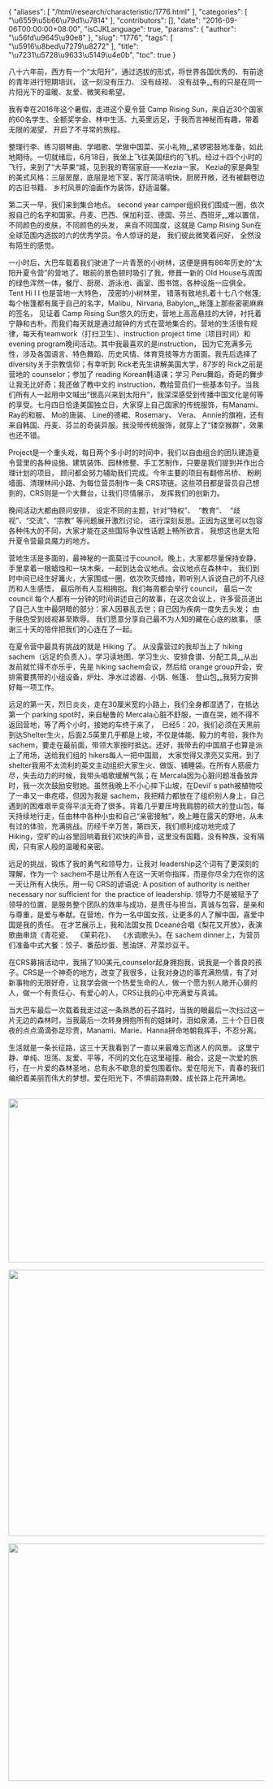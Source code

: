 {
    "aliases": [
        "/html/research/characteristic/1776.html"
    ],
    "categories": [
        "\u6559\u5b66\u79d1\u7814"
    ],
    "contributors": [],
    "date": "2016-09-06T00:00:00+08:00",
    "isCJKLanguage": true,
    "params": {
        "author": "\u56fd\u9645\u90e8"
    },
    "slug": "1776",
    "tags": [
        "\u5916\u8bed\u7279\u8272"
    ],
    "title": "\u7231\u5728\u9633\u5149\u4e0b",
    "toc": true
}

八十六年前，西方有一个“太阳升”，通过选拔的形式，将世界各国优秀的、有前途的青年进行短期培训， 这一刻没有压力、 没有歧视、 没有战争„„有的只是在同一片阳光下的温暖、友爱、微笑和希望。




我有幸在2016年这个暑假，走进这个夏令营 Camp Rising Sun，来自近30个国家的60名学生、全额奖学金、林中生活、九英里远足，于我而言神秘而有趣，带着无限的渴望， 开启了不寻常的旅程。




整理行李、练习钢琴曲、学唱歌、学做中国菜、买小礼物„„紧锣密鼓地准备，如此地期待。一切就绪后，6月18日，我坐上飞往美国纽约的飞机。经过十四个小时的飞行，来到了“大苹果“城，见到我的寄宿家庭——Kezia一家。 Kezia的家是典型的美式风格：三层房屋，底层是地下室，客厅简洁明快，厨房开敞，还有被翻卷边的古旧书籍、 乡村风景的油画作为装饰，舒适温馨。




第二天一早，我们来到集合地点。 second year camper组织我们围成一圈，依次报自己的名字和国家。丹麦、巴西、保加利亚、德国、芬兰、西班牙„„难以置信，不同颜色的皮肤，不同颜色的头发， 来自不同国度，这就是 Camp Rising Sun在全球范围内选拔的六的优秀学员。令人惊讶的是， 我们彼此微笑着问好， 全然没有陌生的感觉。




一小时后，大巴车载着我们驶进了一片青葱的小树林，这便是拥有86年历史的“太阳升夏令营”的营地了。眼前的景色顿时吸引了我，修葺一新的 Old House与周围的绿色浑然一体，餐厅、厨房、游泳池、画室、图书馆，各种设施一应俱全。 Tent Hi l l 也是营地一大特色， 茂密的小树林里， 错落有致地扎着十七八个帐篷;每个帐篷都有属于自己的名字，Malibu,  Nirvana, Babylon„„帐篷上那些密密麻麻的签名， 见证着 Camp Rising Sun悠久的历史，营地上高高悬挂的大钟，衬托着宁静和古朴。而我们每天就是通过敲钟的方式在营地集合的。营地的生活很有规律，每天有teamwork（打扫卫生）、instruction project time（项目时间）和 evening program晚间活动。其中我最喜欢的是instruction， 因为它充满多元性，涉及各国语言、特色舞蹈、历史风情、体育竞技等方方面面。我先后选择了 diversity关于宗教信仰；有幸听到 Rick老先生讲解美国大学，87岁的 Rick之前是营地的 counselor；参加了 reading Korean韩语课；学习 Peru舞蹈，奇葩的舞步让我无比好奇；我还做了教中文的 instruction，教给营员们一些基本句子。当我们所有人一起用中文喊出“很高兴来到太阳升”，我深深感受到传播中国文化是何等的享受。七月四日恰逢美国独立日，大家穿上自己国家的传统服饰，有Manami、 Ray的和服、 Mo的唐装、 Line的德裙、Rosemary、 Vera、 Annie的旗袍，还有来自韩国、丹麦、芬兰的奇装异服。我没带传统服饰，就穿上了“镂空猴群”，效果也还不错。




Project是一个重头戏，每日两个多小时的时间中，我们以自由组合的团队建造夏令营里的各种设施。建筑装饰、园林修整、手工艺制作，只要是我们提到并作出合理计划的项目， 顾问都会努力辅助我们完成。今年主要的项目有翻修吊桥、 粉刷墙面、清理林间小路、为每位营员制作一条 CRS项链。这些项目都是营员自己想到的，CRS则是一个大舞台，让我们尽情展示， 发挥我们的创新力。




晚间活动大都由顾问安排， 设定不同的主题，针对“特权”、  “教育”、  “歧视”、“交流”、“宗教” 等问题展开激烈讨论， 进行深刻反思。正因为这里可以包容各种伟大的不同，大家才能在这些国际争议性话题上畅所欲言， 我想这也是太阳升夏令营最具魔力的地方。




营地生活是多面的，最神秘的一面莫过于council。晚上，大家都尽量保持安静，手里拿着一根蜡烛和一块木柴，一起到达会议地点。会议地点在森林中， 我们到时中间已经生好篝火，大家围成一圈，依次吹灭蜡烛，聆听别人诉说自己的不凡经历和人生感悟， 最后所有人互相拥抱。我们每周都会举行 council， 最后一次 council 每个人都有一分钟的时间讲述自己的故事，在这次会议上，许多营员道出了自己人生中最阴暗的部分：家人因暴乱去世；自己因为疾病一度失去头发； 由于肤色受到歧视甚至欺辱。 我们愿意分享自己最不为人知的藏在心底的故事， 感谢三十天的陪伴把我们的心连在了一起。




在夏令营中最具有挑战的就是 Hiking 了。 从没露营过的我却当上了 hiking sachem（远足的负责人）。学习读地图、学习生火、安排食谱、分配工具„„从出发前就忙得不亦乐乎，先是 hiking sachem会议，然后给 orange group开会，安排需要携带的小组设备，炉灶、净水过滤器、小锅、帐篷、 登山包„„我努力安排好每一项工作。




远足的第一天，烈日炎炎，走在30厘米宽的小路上，我们全身都湿透了，在抵达第一个 parking spot时，来自秘鲁的 Mercala心脏不舒服，一直在哭，她不得不返回营地，等了两个小时，接她的车终于来了，  已经5：20，我们必须在天黑前到达Shelter生火，后面2.5英里几乎都是上坡，不仅是体能、毅力的考验，我作为sachem，要走在最前面，带领大家按时抵达。还好，我带去的中国扇子也算是派上了用场，送给我们组的 hikers每人一把中国扇， 大家觉得又漂亮又实用。到了shelter我用不太流利的英文主动组织大家生火、做饭、铺睡袋。在所有人筋疲力尽，失去动力的时候，我带头唱歌缓解气氛；在 Mercala因为心脏问题准备放弃时，我一次次鼓励安慰她。虽然我晚上不小心摔下山坡，在Devil′ s path被植物咬了一串又一串疙瘩，但因为我是 sachem，我把精力都放在了组织别人身上，自己遇到的困难艰辛变得平淡无奇了很多。背着几乎要压垮我肩膀的硕大的登山包，每天持续地行走，任由林中各种小虫和自己“亲密接触”，晚上睡在露天的野地，从未有过的体验，充满挑战。历经千辛万苦，第四天，我们顺利成功地完成了 Hiking，空旷的山谷里回响着我们欢快的声音，这里没有国籍，没有种族，没有隔阂，只有家人般的温暖和亲密。




远足的挑战，锻炼了我的勇气和领导力，让我对 leadership这个词有了更深刻的理解，作为一个 sachem不是让所有人在这一天听你指挥，而是你尽全力在你的这一天让所有人快乐。用一句 CRS的谚语说: A position of authority is neither necessary nor sufficient for  the practice of leadership. 领导力不是被赋予了领导的位置，是服务整个团队的效率与成功，是责任与担当，真诚与包容，是亲和与尊重，是爱与奉献。在营地，作为一名中国女孩，让更多的人了解中国，喜爱中国是我的责任。 在才艺展示上，我和法国女孩 Dceané合唱《梨花又开放》，表演歌曲串烧《青花瓷、  《茉莉花》、  《水调歌头》。在 sachem dinner上，为营员们准备中式大餐：饺子、番茄炒蛋、葱油饼、芹菜炒豆干。




在CRS募捐活动中，我捐了100美元,counselor起身拥抱我，说我是一个善良的孩子。CRS是一个神奇的地方，改变了我很多，让我对身边的事充满热情，有了对新事物的无限好奇，让我学会做一个热爱生命的人，做一个愿为别人敞开心扉的人，做一个有责任心、有爱心的人，CRS让我的心中充满爱与真诚。




当大巴车最后一次载着我走过这一条熟悉的石子路时，当我的眼最后一次扫过这一片无边的森林时，当我最后一次转身拥抱所有的姐妹时，泪如泉涌，三十个日日夜夜的点点滴滴弥足珍贵，Manami、Marie、Hanna拼命地朝我挥手，不忍分离。




生活就是一条长征路，这三十天我看到了一直以来最难忘而迷人的风景。 这里宁静、单纯、坦荡、友爱、平等，不同的文化在这里碰撞、融合，这是一次爱的旅行，在一片爱的森林圣地，总有永不歇息的爱包围着你。爱在阳光下，青春的我们编织着美丽而伟大的梦想。爱在阳光下，不惧前路荆棘，成长路上花开满地。




  






 
<img
    src="https://cdn.tfls.online/mirror/full/37742a62367601bc9550bba44736cd7d5b7b9288.jpg"
    style="display:block;margin-left:auto;margin-right:auto;"
    decoding="async"
    fetchpriority="auto"
    loading="lazy"
    height="323"
    width="600"
/>





<img
    src="https://cdn.tfls.online/mirror/full/0edf7380dbcda00c8b210b75be486be0f009c4ab.jpg"
    style="display:block;margin-left:auto;margin-right:auto;"
    decoding="async"
    fetchpriority="auto"
    loading="lazy"
    height="525"
    width="600"
/>





<img
    src="https://cdn.tfls.online/mirror/full/36bfff3df08a7bb57c7832297c97a83efa3de963.jpg"
    style="display:block;margin-left:auto;margin-right:auto;"
    decoding="async"
    fetchpriority="auto"
    loading="lazy"
    height="468"
    width="600"
/>




 



  
